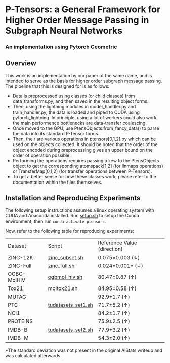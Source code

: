 # P-Tensors: a General Framework for Higher Order Message Passing in Subgraph Neural Networks
### An implementation using Pytorch Geometric

## Overview
This work is an implementation by our paper of the same name, and is intended to serve as the basis for higher order subgraph message passing.
The pipeline that this is designed for is as follows:
- Data is preprocessed using classes (or child classes) from data_transforms.py, and then saved in the resulting object forms.
- Then, using the lightning modules in model_handler.py and train_handler.py, the data is loaded and piped to CUDA using pytorch_lightning. In principle, using a lot of workers could also work, the main performence bottlenecks are data-transfer coalescing.
- Once moved to the GPU, use PtensObjects.from_fancy_data() to parse the data into its standard P-Tensor forms.
- Then, their are various operations in ptensors[0,1,2].py which can be used on the objects collected. It should be noted that the order of the object encoded during preprocessing gives an upper bound on the order of operation possible.
- Performing the operations requires passing a kew to the PtensObjects object to get the corresponding atomspack[1,2] (for linmaps operations) or TransferMap[0,1,2] (for transfer operations between P-Tensors).
- To get a better sense for how these classes work, please refer to the documentation within the files themselves.


## Installation and Reproducing Experiments
The following setup instructions assumes a linux operating system with CUDA and Anaconda installed.
Run [setup.sh](https://github.com/arhands/ptensors/blob/ac5943bed7bc30a9db7e4cfbc5b26cd576ff6076/setup.sh) to setup the Conda environment, then run `conda activate ptensors`.

Now, refer to the following table for reproducing experiments:
<table>
  <tr>
    <td>Dataset</td>
    <td>Script</td>
    <td>Reference Value (direction)</td>
  </tr>
  <tr>
    <td>ZINC-12K</td>
    <td><a href="https://github.com/arhands/ptensors/blob/ac5943bed7bc30a9db7e4cfbc5b26cd576ff6076/zinc_subset.sh">zinc_subset.sh</a></td>
    <td>0.075±0.003 (↓)</td>
  </tr>

  <tr>
    <td>ZINC-Full</td>
    <td><a href="https://github.com/arhands/ptensors/blob/ac5943bed7bc30a9db7e4cfbc5b26cd576ff6076/zinc_full.sh">zinc_full.sh</a></td>
    <td>0.024±0.001* (↓)</td>
  </tr>
  
  <tr>
    <td>OGBG-MolHIV</td>
    <td><a href="https://github.com/arhands/ptensors/blob/ac5943bed7bc30a9db7e4cfbc5b26cd576ff6076/ogbmol_hiv.sh">ogbmol_hiv.sh</a></td>
    <td>80.47±0.87 (↑)</td>
  </tr>
  
  <tr>
    <td>Tox21</td>
    <td><a href="https://github.com/arhands/ptensors/blob/ac5943bed7bc30a9db7e4cfbc5b26cd576ff6076/moltox21.sh">moltox21.sh</a></td>
    <td>84.95±0.58 (↑)</td>
  </tr>
  
  <tr>
    <td>MUTAG</td>
    <td rowspan="3"><a href="https://github.com/arhands/ptensors/blob/ac5943bed7bc30a9db7e4cfbc5b26cd576ff6076/tudatasets_set1.sh">tudatasets_set1.sh</a></td>
    <td>92.9±1.7 (↑)</td>
  </tr>
  
  <tr>
    <td>PTC</td>
    <td>71.7±5.2 (↑)</td>
  </tr>
  
  <tr>
    <td>NCI1</td>
    <td>84.2±1.7 (↑)</td>
  </tr>
  
  <tr>
    <td>PROTEINS</td>
    <td rowspan="3"><a href="https://github.com/arhands/ptensors/blob/ac5943bed7bc30a9db7e4cfbc5b26cd576ff6076/tudatasets_set2.sh">tudatasets_set2.sh</a></td>
    <td>75.9±2.5 (↑)</td>
  </tr>
  
  <tr>
    <td>IMDB-B</td>
    <td>77.9±3.2 (↑)</td>
  </tr>
  
  <tr>
    <td>IMDB-M</td>
    <td>54.3±2.0 (↑)</td>
  </tr>
  
</table>
*The standard deviation was not present in the original AIStats writeup and was calculated afterwards.
